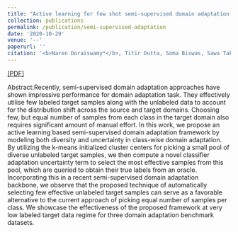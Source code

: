 ```yaml
---
title: "Active learning for few shot semi-supervised domain adaptation."
collection: publications
permalink: /publication/semi-supervised-adaptation
date: '2020-10-29'
venue: '--'
paperurl: ''
citation: '<b>Naren Doraiswamy*</b>, Titir Dutta, Soma Biswas, Sawa Takamuku, Aditya Chepuri, Balasubramanian Vengatesan, Naotake Natori.<i>Under review</i>'
---
```


[[PDF]](https://drive.google.com/file/d/1ikgx8ZdBsUiyktPL7KtdrYuBliPIgP51/view?usp=sharing)

Abstract:Recently, semi-supervised domain adaptation approaches have shown impressive performance for domain adaptation task. They effectively utilise few labeled target samples along with the unlabeled data to account for the distribution shift across the source and target domains. Choosing few, but equal number of samples from each class in the target domain also requires significant amount of manual effort. In this work, we propose an active learning based semi-supervised domain adaptation framework by modeling both diversity and uncertainty in class-wise domain adaptation. By utilizing the k-means initialized cluster centers for picking a small pool of diverse unlabeled target samples, we then compute a novel classifier adaptation uncertainty term to select the most effective samples from this pool, which are queried to obtain their true labels from an oracle. Incorporating this in a recent semi-supervised domain adaptation backbone, we observe that the proposed technique of automatically selecting few effective unlabeled target samples can serve as a favorable alternative to the current approach of picking equal number of samples per class. We showcase the effectiveness of the proposed framework at very low labeled target data regime for three domain adaptation benchmark datasets.

